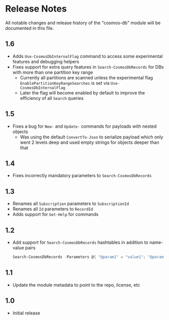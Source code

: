 # Release Notes
All notable changes and release history of the "cosmos-db" module will be documented in this file.

## 1.6
* Adds `Use-CosmosDbInternalFlag` command to access some experimental features and debugging helpers
* Fixes support for extra query features in `Search-CosmosDbRecords` for DBs with more than one partition key range
  * Currently all partitions are scanned unless the experimental flag `EnablePartitionKeyRangeSearches` is set via `Use-CosmosDbInternalFlag`
  * Later the flag will become enabled by default to improve the efficiency of all `Search` queries

## 1.5
* Fixes a bug for `New-` and `Update-` commands for payloads with nested objects
  * Was using the default `ConvertTo-Json` to serialize payload which only went 2 levels deep and used empty strings for objects deeper than that

## 1.4
* Fixes incorrectly mandatory parameters to `Search-CosmosDbRecords`

## 1.3
* Renames all `Subscription` parameters to `SubscriptionId`
* Renames all `Id` parameters to `RecordId`
* Adds support for `Get-Help` for commands

## 1.2
* Add support for `Search-CosmosDbRecords` hashtables in addition to name-value pairs
    ```powershell
    Search-CosmosDbRecords -Parameters @{ "@param1" = "value1"; "@param2" = "value2" }
    ```

## 1.1
* Update the module metadata to point to the repo, license, etc

## 1.0
* Initial release